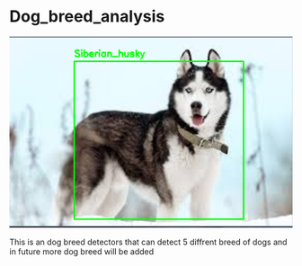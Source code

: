 # Dog_breed_analysis
![](output/husky.PNG)

This is an dog breed detectors that can detect 5 diffrent breed of dogs and in future more dog breed will be added

